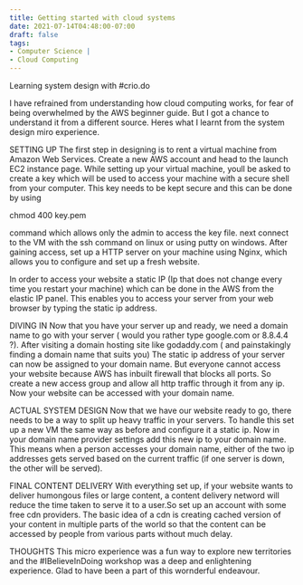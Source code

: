 ```yaml
---
title: Getting started with cloud systems
date: 2021-07-14T04:48:00-07:00
draft: false
tags: 
- Computer Science |  
- Cloud Computing
---
```


Learning system design with #crio.do

I have refrained from understanding how cloud computing works, for fear of being overwhelmed by the AWS beginner guide. But I got a chance to understand it from a different source. Heres what I learnt from the system design miro experience.

SETTING UP The first step in designing is to rent a virtual machine from Amazon Web Services. Create a new AWS account and head to the launch EC2 instance page. While setting up your virtual machine, youll be asked to create a key which will be used to access your machine with a secure shell from your computer. This key needs to be kept secure and this can be done by using

chmod 400 key.pem

command which allows only the admin to access the key file. next connect to the VM with the ssh command on linux or using putty on windows. After gaining access, set up a HTTP server on your machine using Nginx, which allows you to configure and set up a fresh website.

In order to access your website a static IP (Ip that does not change every time you restart your machine) which can be done in the AWS from the elastic IP panel. This enables you to access your server from your web browser by typing the static ip address.

DIVING IN Now that you have your server up and ready, we need a domain name to go with your server ( would you rather type google.com or 8.8.4.4 ?). After visiting a domain hosting site like godaddy.com ( and painstakingly finding a domain name that suits you) The static ip address of your server can now be assigned to your domain name. But everyone cannot access your website because AWS has inbuilt firewall that blocks all ports. So create a new access group and allow all http traffic through it from any ip. Now your website can be accessed with your domain name.

ACTUAL SYSTEM DESIGN Now that we have our website ready to go, there needs to be a way to split up heavy traffic in your servers. To handle this set up a new VM the same way as before and configure it a static ip. Now in your domain name provider settings add this new ip to your domain name. This means when a person accesses your domain name, either of the two ip addresses gets served based on the current traffic (if one server is down, the other will be served).

FINAL CONTENT DELIVERY With everything set up, if your website wants to deliver humongous files or large content, a content delivery netword will reduce the time taken to serve it to a user.So set up an account with some free cdn providers. The basic idea of a cdn is creating cached version of your content in multiple parts of the world so that the content can be accessed by people from various parts without much delay.

THOUGHTS This micro experience was a fun way to explore new territories and the #IBelieveInDoing workshop was a deep and enlightening experience. Glad to have been a part of this wornderful endeavour.